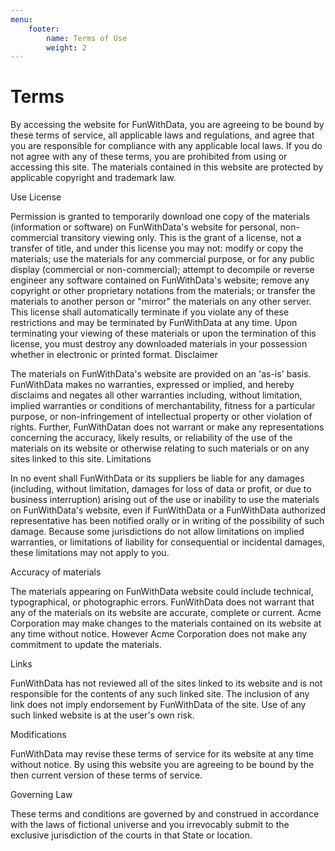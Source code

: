 ```yaml
---
menu:
    footer:
        name: Terms of Use
        weight: 2
---
```


#  __Terms__
By accessing the website for FunWithData, you are agreeing to be bound by these terms of service, all applicable laws and regulations, and agree that you are responsible for compliance with any applicable local laws. If you do not agree with any of these terms, you are prohibited from using or accessing this site. The materials contained in this website are protected by applicable copyright and trademark law.

Use License

Permission is granted to temporarily download one copy of the materials (information or software) on FunWithData's website for personal, non-commercial transitory viewing only. This is the grant of a license, not a transfer of title, and under this license you may not:
modify or copy the materials;
use the materials for any commercial purpose, or for any public display (commercial or non-commercial);
attempt to decompile or reverse engineer any software contained on FunWithData's website;
remove any copyright or other proprietary notations from the materials; or
transfer the materials to another person or "mirror" the materials on any other server.
This license shall automatically terminate if you violate any of these restrictions and may be terminated by FunWithData at any time. Upon terminating your viewing of these materials or upon the termination of this license, you must destroy any downloaded materials in your possession whether in electronic or printed format.
Disclaimer

The materials on FunWithData's website are provided on an 'as-is' basis. FunWithData makes no warranties, expressed or implied, and hereby disclaims and negates all other warranties including, without limitation, implied warranties or conditions of merchantability, fitness for a particular purpose, or non-infringement of intellectual property or other violation of rights.
Further, FunWithDatan does not warrant or make any representations concerning the accuracy, likely results, or reliability of the use of the materials on its website or otherwise relating to such materials or on any sites linked to this site.
Limitations

In no event shall FunWithData or its suppliers be liable for any damages (including, without limitation, damages for loss of data or profit, or due to business interruption) arising out of the use or inability to use the materials on FunWithData's website, even if FunWithData or a FunWithData authorized representative has been notified orally or in writing of the possibility of such damage. Because some jurisdictions do not allow limitations on implied warranties, or limitations of liability for consequential or incidental damages, these limitations may not apply to you.

Accuracy of materials

The materials appearing on FunWithData website could include technical, typographical, or photographic errors. FunWithData does not warrant that any of the materials on its website are accurate, complete or current. Acme Corporation may make changes to the materials contained on its website at any time without notice. However Acme Corporation does not make any commitment to update the materials.

Links

FunWithData has not reviewed all of the sites linked to its website and is not responsible for the contents of any such linked site. The inclusion of any link does not imply endorsement by FunWithData of the site. Use of any such linked website is at the user's own risk.

Modifications

FunWithData may revise these terms of service for its website at any time without notice. By using this website you are agreeing to be bound by the then current version of these terms of service.

Governing Law

These terms and conditions are governed by and construed in accordance with the laws of fictional universe and you irrevocably submit to the exclusive jurisdiction of the courts in that State or location.
